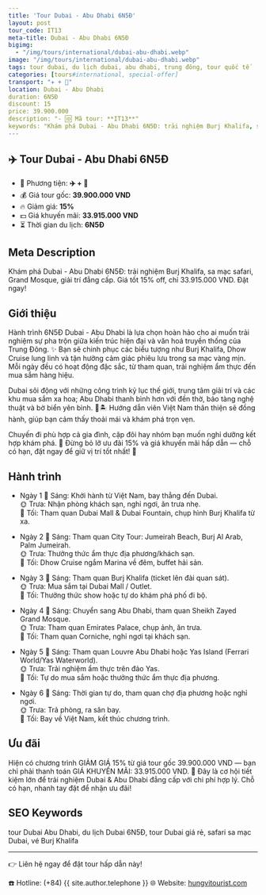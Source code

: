 ```yaml
---
title: 'Tour Dubai - Abu Dhabi 6N5Đ'
layout: post
tour_code: IT13
meta-title: Dubai - Abu Dhabi 6N5Đ
bigimg:
  - "/img/tours/international/dubai-abu-dhabi.webp"
image: "/img/tours/international/dubai-abu-dhabi.webp"
tags: tour dubai, du lịch dubai, abu dhabi, trung đông, tour quốc tế
categories: [tours#international, special-offer]
transport: "✈️ + 🚌"
location: Dubai - Abu Dhabi
duration: 6N5Đ
discount: 15
price: 39.900.000
description: "- 🆔 Mã tour: **IT13**"
keywords: "Khám phá Dubai - Abu Dhabi 6N5Đ: trải nghiệm Burj Khalifa, sa mạc safari, Grand Mosque, giải trí đẳng cấp. Giá tốt 15% off, chỉ 33.915.000 VND. Đặt ngay!"
---
```


## ✈️ Tour Dubai - Abu Dhabi 6N5Đ

- 🚗 Phương tiện: **✈️ + 🚌**
- 💰 Giá tour gốc: **39.900.000 VND**
- 🔥 Giảm giá: **15%**
- 💵 Giá khuyến mãi: **33.915.000 VND**
- ⏳ Thời gian du lịch: **6N5Đ**

## Meta Description
Khám phá Dubai - Abu Dhabi 6N5Đ: trải nghiệm Burj Khalifa, sa mạc safari, Grand Mosque, giải trí đẳng cấp. Giá tốt 15% off, chỉ 33.915.000 VND. Đặt ngay!

## Giới thiệu
Hành trình 6N5Đ Dubai - Abu Dhabi là lựa chọn hoàn hảo cho ai muốn trải nghiệm sự pha trộn giữa kiến trúc hiện đại và văn hoá truyền thống của Trung Đông. ✨ Bạn sẽ chinh phục các biểu tượng như Burj Khalifa, Dhow Cruise lung linh và tận hưởng cảm giác phiêu lưu trong sa mạc vàng mịn. Mỗi ngày đều có hoạt động đặc sắc, từ tham quan, trải nghiệm ẩm thực đến mua sắm hàng hiệu.

Dubai sôi động với những công trình kỷ lục thế giới, trung tâm giải trí và các khu mua sắm xa hoa; Abu Dhabi thanh bình hơn với đền thờ, bảo tàng nghệ thuật và bờ biển yên bình. 🕌🏝️ Hướng dẫn viên Việt Nam thân thiện sẽ đồng hành, giúp bạn cảm thấy thoải mái và khám phá trọn vẹn.

Chuyến đi phù hợp cả gia đình, cặp đôi hay nhóm bạn muốn nghỉ dưỡng kết hợp khám phá. 📸 Đừng bỏ lỡ ưu đãi 15% và giá khuyến mãi hấp dẫn — chỗ có hạn, đặt ngay để giữ vị trí tốt nhất! 🚀

## Hành trình
- Ngày 1
  🌅 Sáng: Khởi hành từ Việt Nam, bay thẳng đến Dubai.  
  🌞 Trưa: Nhận phòng khách sạn, nghỉ ngơi, ăn trưa nhẹ.  
  🌙 Tối: Tham quan Dubai Mall & Dubai Fountain, chụp hình Burj Khalifa từ xa.

- Ngày 2
  🌅 Sáng: Tham quan City Tour: Jumeirah Beach, Burj Al Arab, Palm Jumeirah.  
  🌞 Trưa: Thưởng thức ẩm thực địa phương/khách sạn.  
  🌙 Tối: Dhow Cruise ngắm Marina về đêm, buffet hải sản.

- Ngày 3
  🌅 Sáng: Tham quan Burj Khalifa (ticket lên đài quan sát).  
  🌞 Trưa: Mua sắm tại Dubai Mall / Outlet.  
  🌙 Tối: Thưởng thức show hoặc tự do khám phá phố đi bộ.

- Ngày 4
  🌅 Sáng: Chuyển sang Abu Dhabi, tham quan Sheikh Zayed Grand Mosque.  
  🌞 Trưa: Tham quan Emirates Palace, chụp ảnh, ăn trưa.  
  🌙 Tối: Tham quan Corniche, nghỉ ngơi tại khách sạn.

- Ngày 5
  🌅 Sáng: Tham quan Louvre Abu Dhabi hoặc Yas Island (Ferrari World/Yas Waterworld).  
  🌞 Trưa: Trải nghiệm ẩm thực trên đảo Yas.  
  🌙 Tối: Tự do mua sắm hoặc thưởng thức ẩm thực địa phương.

- Ngày 6
  🌅 Sáng: Thời gian tự do, tham quan chợ địa phương hoặc nghỉ ngơi.  
  🌞 Trưa: Trả phòng, ra sân bay.  
  🌙 Tối: Bay về Việt Nam, kết thúc chương trình.

## Ưu đãi
Hiện có chương trình GIẢM GIÁ 15% từ giá tour gốc 39.900.000 VND — bạn chỉ phải thanh toán GIÁ KHUYẾN MÃI: 33.915.000 VND. 🎉 Đây là cơ hội tiết kiệm lớn để trải nghiệm Dubai & Abu Dhabi đẳng cấp với chi phí hợp lý. Chỗ có hạn, nhanh tay đặt để nhận ưu đãi!

## SEO Keywords
tour Dubai Abu Dhabi, du lịch Dubai 6N5Đ, tour Dubai giá rẻ, safari sa mạc Dubai, vé Burj Khalifa

---

👉 Liên hệ ngay để đặt tour hấp dẫn này!

☎️ Hotline: (+84) {{ site.author.telephone }}
🌐 Website: [hungvitourist.com](https://hungvitourist.com)

